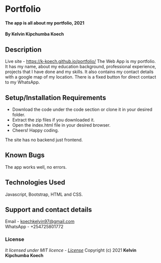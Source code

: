 # Portfolio
#### The app is all about my portfolio, 2021
#### By **Kelvin Kipchumba Koech**
## Description
Live site - https://k-koech.github.io/portfolio/
The Web App is my portfolio.  It has my name, about my education background,
professional experience, projects that I have done and my skills. It also contains my contact details with a google map of my location. There is a fixed button for direct contact to my WhatsApp.
## Setup/Installation Requirements
* Download the code under the code section or clone it in your desired folder.
* Extract the zip files if you downloaded it.
* Open the index.html file in your desired browser.
* Cheers! Happy coding.

The site has no backend just frontend.
## Known Bugs
The app works well, no errors.
## Technologies Used
Javascript, Bootstrap, HTML and CSS.
## Support and contact details
Email - koechkelvin97@gmail.com    
WhatsApp - +254725801772
### License
*It licensed under MIT licence - [License](https://github.com/k-koech/portfolio/blob/master/LICENSE.md)*
Copyright (c) 2021 **Kelvin Kipchumba Koech**
  
